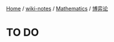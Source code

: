 [Home](https://mengxianbin.github.io) /
[wiki-notes](https://mengxianbin.github.io/wiki-notes/site) /
[Mathematics](https://mengxianbin.github.io/wiki-notes/site/Mathematics) /
[博弈论](https://mengxianbin.github.io/wiki-notes/site/Mathematics/%E5%8D%9A%E5%BC%88%E8%AE%BA)

# TO DO
